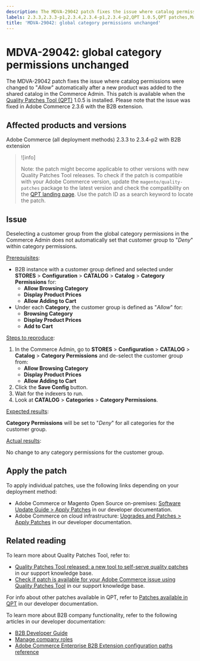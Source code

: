 ```yaml
---
description: The MDVA-29042 patch fixes the issue where catalog permissions were changed to "*Allow*" automatically after a new product was added to the shared catalog in the Commerce Admin. This patch is available when the [Quality Patches Tool (QPT)](https://support.magento.com/hc/en-us/articles/360047139492) 1.0.5 is installed. Please note that the issue was fixed in Adobe Commerce 2.3.6 with the B2B extension.
labels: 2.3.3,2.3.3-p1,2.3.4,2.3.4-p1,2.3.4-p2,QPT 1.0.5,QPT patches,Magento Commerce,Magento Commerce Cloud,category,customer group,deselect,permissions,support tools,Adobe Commerce,cloud infrastructure,on-premises
title: 'MDVA-29042: global category permissions unchanged'
---
```


# MDVA-29042: global category permissions unchanged

The MDVA-29042 patch fixes the issue where catalog permissions were changed to "*Allow*" automatically after a new product was added to the shared catalog in the Commerce Admin. This patch is available when the [Quality Patches Tool (QPT)](https://support.magento.com/hc/en-us/articles/360047139492) 1.0.5 is installed. Please note that the issue was fixed in Adobe Commerce 2.3.6 with the B2B extension.

## Affected products and versions

Adobe Commerce (all deployment methods) 2.3.3 to 2.3.4-p2 with B2B extension

>![info]
>
>Note: the patch might become applicable to other versions with new Quality Patches Tool releases. To check if the patch is compatible with your Adobe Commerce version, update the `magento/quality-patches` package to the latest version and check the compatibility on the [QPT landing page](https://devdocs.magento.com/quality-patches/tool.html#patch-grid). Use the patch ID as a search keyword to locate the patch.

## Issue

Deselecting a customer group from the global category permissions in the Commerce Admin does not automatically set that customer group to "*Deny*" within category permissions.

<ins>Prerequisites</ins>:

* B2B instance with a customer group defined and selected under **STORES** > **Configuration** > **CATALOG** > **Catalog** > **Category Permissions** for:
    * **Allow Browsing Category**
    * **Display Product Prices**
    * **Allow Adding to Cart**
* Under each **Category**, the customer group is defined as "*Allow*" for:
    * **Browsing Category**
    * **Display Product Prices**
    * **Add to Cart**

<ins>Steps to reproduce</ins>:

1. In the Commerce Admin, go to **STORES** > **Configuration** > **CATALOG** > **Catalog** > **Category Permissions** and de-select the customer group from:
    * **Allow Browsing Category**
    * **Display Product Prices**
    * **Allow Adding to Cart**
1. Click the **Save Config** button.
1. Wait for the indexers to run.
1. Look at **CATALOG** > **Categories** > **Category Permissions**.

<ins>Expected results</ins>:

**Category Permissions** will be set to "*Deny*" for all categories for the customer group.

<ins>Actual results</ins>:

No change to any category permissions for the customer group.

## Apply the patch

To apply individual patches, use the following links depending on your deployment method:

* Adobe Commerce or Magento Open Source on-premises: [Software Update Guide > Apply Patches](https://devdocs.magento.com/guides/v2.4/comp-mgr/patching/mqp.html) in our developer documentation.
* Adobe Commerce on cloud infrastructure: [Upgrades and Patches > Apply Patches](https://devdocs.magento.com/cloud/project/project-patch.html) in our developer documentation.

## Related reading

To learn more about Quality Patches Tool, refer to:

* [Quality Patches Tool released: a new tool to self-serve quality patches](https://support.magento.com/hc/en-us/articles/360047139492) in our support knowledge base.
* [Check if patch is available for your Adobe Commerce issue using Quality Patches Tool](https://support.magento.com/hc/en-us/articles/360047125252) in our support knowledge base.

For info about other patches available in QPT, refer to [Patches available in QPT](https://devdocs.magento.com/quality-patches/tool.html#patch-grid) in our developer documentation.

To learn more about B2B company functionality, refer to the following articles in our developer documentation:

* [B2B Developer Guide](https://devdocs.magento.com/guides/v2.4/b2b/bk-b2b.html)
* [Manage company roles](https://devdocs.magento.com/guides/v2.4/b2b/roles.html)
* [Adobe Commerce Enterprise B2B Extension configuration paths reference](https://devdocs.magento.com/guides/v2.4/config-guide/prod/config-reference-b2b.html)
